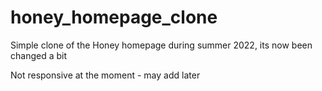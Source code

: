 # honey_homepage_clone
Simple clone of the Honey homepage during summer 2022, its now been changed a bit

Not responsive at the moment - may add later
